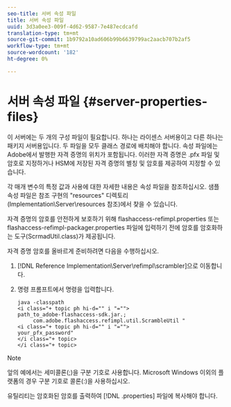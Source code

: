 ```yaml
---
seo-title: 서버 속성 파일
title: 서버 속성 파일
uuid: 3d3a0ee3-009f-4d62-9587-7e487ecdcafd
translation-type: tm+mt
source-git-commit: 1b9792a10ad606b99b6639799ac2aacb707b2af5
workflow-type: tm+mt
source-wordcount: '182'
ht-degree: 0%

---
```



# 서버 속성 파일 {#server-properties-files}

이 서버에는 두 개의 구성 파일이 필요합니다. 하나는 라이센스 서버용이고 다른 하나는 패키지 서버용입니다. 두 파일을 모두 클래스 경로에 배치해야 합니다. 속성 파일에는 Adobe에서 발행한 자격 증명의 위치가 포함됩니다. 이러한 자격 증명은 .pfx 파일 및 암호로 지정하거나 HSM에 저장된 자격 증명의 별칭 및 암호를 제공하여 지정할 수 있습니다.

각 매개 변수의 특정 값과 사용에 대한 자세한 내용은 속성 파일을 참조하십시오. 샘플 속성 파일은 참조 구현의 &quot;resources&quot; 디렉토리(Implementation\Server\resources 참조)에서 찾을 수 있습니다.

자격 증명의 암호를 안전하게 보호하기 위해 flashaccess-refimpl.properties 또는 flashaccess-refimpl-packager.properties 파일에 입력하기 전에 암호를 암호화하는 도구(ScrmadUtil.class)가 제공됩니다.

자격 증명 암호를 올바르게 준비하려면 다음을 수행하십시오.

1. [!DNL Reference Implementation\Server\refimpl\scrambler]으로 이동합니다.
1. 명령 프롬프트에서 명령을 입력합니다.

   ```
   java -classpath  
   <i class="+ topic ph hi-d="" i "="">
   path_to_adobe-flashaccess-sdk.jar.; 
        com.adobe.flashaccess.refimpl.util.ScrambleUtil " 
   <i class="+ topic ph hi-d="" i "="">
   your_pfx_password" 
   </i class="+ topic> 
   </i class="+ topic>
   ```

>[!NOTE]
>
>앞의 예에서는 세미콜론(;)을 구분 기호로 사용합니다. Microsoft Windows 이외의 플랫폼의 경우 구분 기호로 콜론(:)을 사용하십시오.

유틸리티는 암호화된 암호를 출력하여 [!DNL .properties] 파일에 복사해야 합니다.
